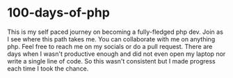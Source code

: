 # 100-days-of-php
This is my self paced journey on becoming a fully-fledged php dev. Join as I see where this path takes me. You can collaborate with me on anything php. Feel free to reach me on my socials or do a pull request.
There are days when I wasn't productive enough and did not even open my laptop nor write a single line of code. So this wasn't consistent but I made progress each time I took the chance.